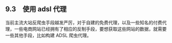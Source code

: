 ## 9.3　使用 adsl 代理

当前主流大站反爬虫手段越发严厉，对于自建的免费代理，以及一些知名的付费代理，一些电商网站已经拥有了相应的反制手段，要想获取这些网站的数据，就需要一些其他手段，比如构建 ADSL 爬虫代理。